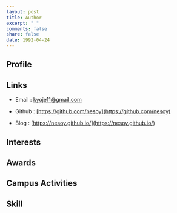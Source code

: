 ```yaml
---
layout: post
title: Author
excerpt: " "
comments: false
share: false
date: 1992-04-24
---
```


## Profile

## Links

- Email : kyoje11@gmail.com

- Github : [https://github.com/nesoy](https://github.com/nesoy)

- Blog : [https://nesoy.github.io/](https://nesoy.github.io/)


## Interests

## Awards

## Campus Activities

## Skill
